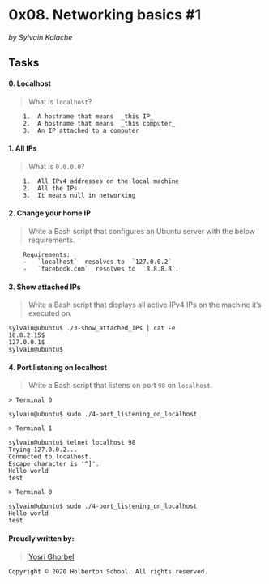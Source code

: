 
# 0x08. Networking basics #1

_by Sylvain Kalache_

## Tasks

#### 0. Localhost

> What is  `localhost`?
```
    1.  A hostname that means  _this IP_
    2.  A hostname that means  _this computer_
    3.  An IP attached to a computer
```

#### 1. All IPs

> What is  `0.0.0.0`?
```
    1.  All IPv4 addresses on the local machine
    2.  All the IPs
    3.  It means null in networking
```

#### 2. Change your home IP

> Write a Bash script that configures an Ubuntu server with the below requirements.
```
    Requirements:
    -   `localhost`  resolves to  `127.0.0.2`
    -   `facebook.com`  resolves to  `8.8.8.8`.
```

#### 3. Show attached IPs

> Write a Bash script that displays all active IPv4 IPs on the machine it’s executed on.
```
sylvain@ubuntu$ ./3-show_attached_IPs | cat -e
10.0.2.15$
127.0.0.1$
sylvain@ubuntu$
```

#### 4. Port listening on localhost

> Write a Bash script that listens on port  `98`  on  `localhost`.
```
> Terminal 0

sylvain@ubuntu$ sudo ./4-port_listening_on_localhost
```
```
> Terminal 1

sylvain@ubuntu$ telnet localhost 98
Trying 127.0.0.2...
Connected to localhost.
Escape character is '^]'.
Hello world
test
```
```
> Terminal 0

sylvain@ubuntu$ sudo ./4-port_listening_on_localhost
Hello world
test
```


#### Proudly written by:
> [Yosri Ghorbel](https://github.com/YosriGFX)
```
Copyright © 2020 Holberton School. All rights reserved.
```
